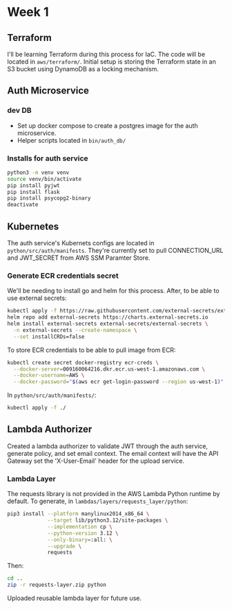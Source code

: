 # Week 1
## Terraform
I'll be learning Terraform during this process for IaC. The code will be located in `aws/terraform/`. Initial setup is storing the Terraform state in an S3 bucket using DynamoDB as a locking mechanism.
## Auth Microservice
### dev DB
- Set up docker compose to create a postgres image for the auth microservice.
- Helper scripts located in `bin/auth_db/`
### Installs for auth service
```sh
python3 -m venv venv
source venv/bin/activate
pip install pyjwt
pip install flask
pip install psycopg2-binary
deactivate
```
## Kubernetes
The auth service's Kubernets configs are located in `python/src/auth/manifests`.
They're currently set to pull CONNECTION_URL and JWT_SECRET from AWS SSM Paramter Store.
### Generate ECR credentials secret
We'll be needing to install go and helm for this process.
After, to be able to use external secrets:
```sh
kubectl apply -f https://raw.githubusercontent.com/external-secrets/external-secrets/main/deploy/crds/bundle.yaml
helm repo add external-secrets https://charts.external-secrets.io
helm install external-secrets external-secrets/external-secrets \
  -n external-secrets --create-namespace \
  --set installCRDs=false
```
To store ECR credentials to be able to pull image from ECR:
```sh
kubectl create secret docker-registry ecr-creds \
  --docker-server=009160064216.dkr.ecr.us-west-1.amazonaws.com \
  --docker-username=AWS \
  --docker-password="$(aws ecr get-login-password --region us-west-1)"
```
In `python/src/auth/manifests/`:
```sh
kubectl apply -f ./
```
## Lambda Authorizer
Created a lambda authorizer to validate JWT through the auth service, generate policy, and set email context.
The email context will have the API Gateway set the 'X-User-Email' header for the upload service.
### Lambda Layer
The requests library is not provided in the AWS Lambda Python runtime by default.
To generate, in `lambdas/layers/requests_layer/python`:
```sh
pip3 install --platform manylinux2014_x86_64 \
             --target lib/python3.12/site-packages \
             --implementation cp \
             --python-version 3.12 \
             --only-binary=:all: \
             --upgrade \
             requests
```
Then:
```sh
cd ..
zip -r requests-layer.zip python
```
Uploaded reusable lambda layer for future use.